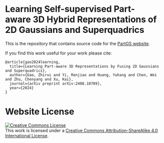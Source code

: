# Learning Self-supervised Part-aware 3D Hybrid Representations of 2D Gaussians and Superquadrics

This is the repository that contains source code for the [PartGS website](https://zhirui-gao.github.io/PoseProbe.github.io/).

If you find this work useful for your work please cite:
```
@article{gao2024learning,
  title={Learning Part-aware 3D Representations by Fusing 2D Gaussians and Superquadrics},
  author={Gao, Zhirui and Yi, Renjiao and Huang, Yuhang and Chen, Wei and Zhu, Chenyang and Xu, Kai},
  journal={arXiv preprint arXiv:2408.10789},
  year={2024}
}
```

# Website License
<a rel="license" href="http://creativecommons.org/licenses/by-sa/4.0/"><img alt="Creative Commons License" style="border-width:0" src="https://i.creativecommons.org/l/by-sa/4.0/88x31.png" /></a><br />This work is licensed under a <a rel="license" href="http://creativecommons.org/licenses/by-sa/4.0/">Creative Commons Attribution-ShareAlike 4.0 International License</a>.

